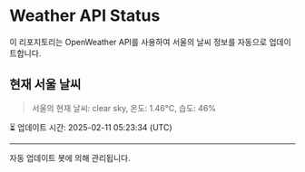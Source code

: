 
# Weather API Status

이 리포지토리는 OpenWeather API를 사용하여 서울의 날씨 정보를 자동으로 업데이트합니다.

## 현재 서울 날씨
> 서울의 현재 날씨: clear sky, 온도: 1.46°C, 습도: 46%

⏳ 업데이트 시간: 2025-02-11 05:23:34 (UTC)

---
자동 업데이트 봇에 의해 관리됩니다.
